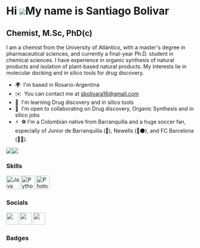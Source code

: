 Hi ![](https://user-images.githubusercontent.com/18350557/176309783-0785949b-9127-417c-8b55-ab5a4333674e.gif)My name is Santiago Bolivar
========================================================================================================================================

Chemist, M.Sc, PhD(c)
---------------------

I am a chemist from the University of Atlántico, with a master's degree in pharmaceutical sciences, and currently a final-year Ph.D. student in chemical sciences. I have experience in organic synthesis of natural products and isolation of plant-based natural products. My interests lie in molecular docking and in silico tools for drug discovery.

* 🌍  I'm based in Rosario-Argentina
* ✉️  You can contact me at [sbolivara16@gmail.com](mailto:sbolivara16@gmail.com)
* 🧠  I'm learning Drug discovery and in silico tools
* 🤝  I'm open to collaborating on Drug discovery, Organic Synthesis and in silico jobs
* ⚡  ⚽️ I'm a Colombian native from Barranquilla and a huge soccer fan, especially of Junior de Barranquilla (🦈), Newells (🔴⚫️), and FC Barcelona (🔵🔴).

<a href="https://www.github.com/sbolivara16" target="_blank" rel="noreferrer"><img
src="https://img.shields.io/github/followers/sbolivara16?logo=github&style=for-the-badge&color=0891b2&labelColor=1c1917" /></a><a href="https://www.twitter.com/chago_16_" target="_blank" rel="noreferrer"><img
src="https://img.shields.io/twitter/follow/chago_16_?logo=twitter&style=for-the-badge&color=0891b2&labelColor=1c1917"
/></a>

### Skills


<p align="left">
<a href="https://www.oracle.com/java/" target="_blank" rel="noreferrer"><img src="https://raw.githubusercontent.com/danielcranney/readme-generator/main/public/icons/skills/java-colored.svg" width="36" height="36" alt="Java" /></a>
<a href="https://www.python.org/" target="_blank" rel="noreferrer"><img src="https://raw.githubusercontent.com/danielcranney/readme-generator/main/public/icons/skills/python-colored.svg" width="36" height="36" alt="Python" /></a>
<a href="https://www.adobe.com/uk/products/photoshop.html" target="_blank" rel="noreferrer"><img src="https://raw.githubusercontent.com/danielcranney/readme-generator/main/public/icons/skills/photoshop-colored.svg" width="36" height="36" alt="Photoshop" /></a>
</p>


### Socials

<p align="left"> <a href="https://www.github.com/sbolivara16" target="_blank" rel="noreferrer"><img src="https://raw.githubusercontent.com/danielcranney/readme-generator/main/public/icons/socials/github.svg" width="32" height="32" /></a> <a href="https://www.linkedin.com/in/santiago-bolivar-a-07b3b2143/" target="_blank" rel="noreferrer"><img src="https://raw.githubusercontent.com/danielcranney/readme-generator/main/public/icons/socials/linkedin.svg" width="32" height="32" /></a> <a href="https://www.twitter.com/chago_16_" target="_blank" rel="noreferrer"><img src="https://raw.githubusercontent.com/danielcranney/readme-generator/main/public/icons/socials/twitter.svg" width="32" height="32" /></a></p>

### Badges
